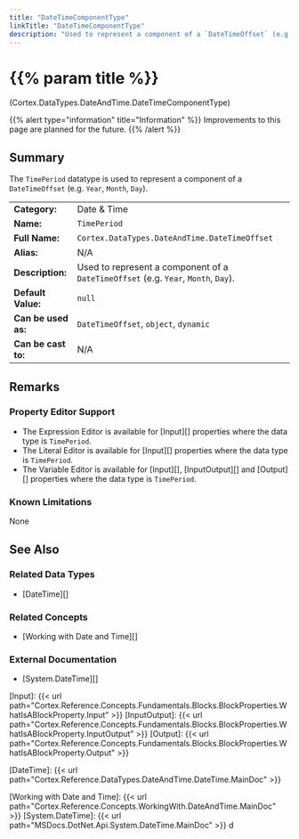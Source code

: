 ```yaml
---
title: "DateTimeComponentType"
linkTitle: "DateTimeComponentType"
description: "Used to represent a component of a `DateTimeOffset` (e.g. `Year`, `Month`, `Day`)."
---
```


# {{% param title %}}

<p class="namespace">(Cortex.DataTypes.DateAndTime.DateTimeComponentType)</p>

{{% alert type="information" title="Information" %}} Improvements to this page are planned for the future. {{% /alert %}}

## Summary

The `TimePeriod` datatype is used to represent a component of a `DateTimeOffset` (e.g. `Year`, `Month`, `Day`).

| | |
|-|-|
| **Category:**          | Date & Time                                                         |
| **Name:**              | `TimePeriod`                                                        |
| **Full Name:**         | `Cortex.DataTypes.DateAndTime.DateTimeOffset`                                                 |
| **Alias:**             | N/A |
| **Description:**       | Used to represent a component of a `DateTimeOffset` (e.g. `Year`, `Month`, `Day`). |
| **Default Value:**     | `null` |
| **Can be used as:**    | `DateTimeOffset`, `object`, `dynamic` |
| **Can be cast to:**    | N/A |

## Remarks

### Property Editor Support

- The Expression Editor is available for [Input][] properties where the data type is `TimePeriod`.
- The Literal Editor is available for [Input][] properties where the data type is `TimePeriod`.
- The Variable Editor is available for [Input][], [InputOutput][] and [Output][] properties where the data type is `TimePeriod`.

### Known Limitations

None

## See Also

### Related Data Types

- [DateTime][]

### Related Concepts

- [Working with Date and Time][]

### External Documentation

- [System.DateTime][]

[Input]: {{< url path="Cortex.Reference.Concepts.Fundamentals.Blocks.BlockProperties.WhatIsABlockProperty.Input" >}}
[InputOutput]: {{< url path="Cortex.Reference.Concepts.Fundamentals.Blocks.BlockProperties.WhatIsABlockProperty.InputOutput" >}}
[Output]: {{< url path="Cortex.Reference.Concepts.Fundamentals.Blocks.BlockProperties.WhatIsABlockProperty.Output" >}}

[DateTime]: {{< url path="Cortex.Reference.DataTypes.DateAndTime.DateTime.MainDoc" >}}

[Working with Date and Time]: {{< url path="Cortex.Reference.Concepts.WorkingWith.DateAndTime.MainDoc" >}}
[System.DateTime]: {{< url path="MSDocs.DotNet.Api.System.DateTime.MainDoc" >}}
d
